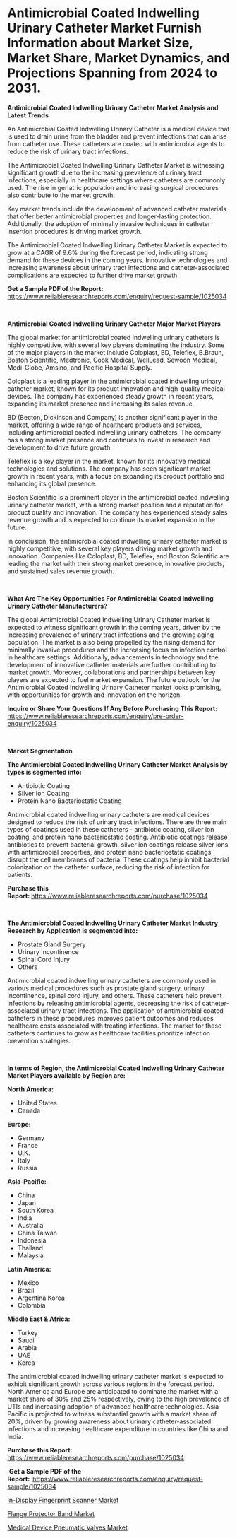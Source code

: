 <p><h1>Antimicrobial Coated Indwelling Urinary Catheter Market Furnish Information about Market Size, Market Share, Market Dynamics, and Projections Spanning from 2024 to 2031.</h1></p><p><strong>Antimicrobial Coated Indwelling Urinary Catheter Market Analysis and Latest Trends</strong></p>
<p><p>An Antimicrobial Coated Indwelling Urinary Catheter is a medical device that is used to drain urine from the bladder and prevent infections that can arise from catheter use. These catheters are coated with antimicrobial agents to reduce the risk of urinary tract infections.</p><p>The Antimicrobial Coated Indwelling Urinary Catheter Market is witnessing significant growth due to the increasing prevalence of urinary tract infections, especially in healthcare settings where catheters are commonly used. The rise in geriatric population and increasing surgical procedures also contribute to the market growth. </p><p>Key market trends include the development of advanced catheter materials that offer better antimicrobial properties and longer-lasting protection. Additionally, the adoption of minimally invasive techniques in catheter insertion procedures is driving market growth.</p><p>The Antimicrobial Coated Indwelling Urinary Catheter Market is expected to grow at a CAGR of 9.6% during the forecast period, indicating strong demand for these devices in the coming years. Innovative technologies and increasing awareness about urinary tract infections and catheter-associated complications are expected to further drive market growth.</p></p>
<p><strong>Get a Sample PDF of the Report:&nbsp;</strong> <a href="https://www.reliableresearchreports.com/enquiry/request-sample/1025034">https://www.reliableresearchreports.com/enquiry/request-sample/1025034</a></p>
<p>&nbsp;</p>
<p><strong>Antimicrobial Coated Indwelling Urinary Catheter Major Market Players</strong></p>
<p><p>The global market for antimicrobial coated indwelling urinary catheters is highly competitive, with several key players dominating the industry. Some of the major players in the market include Coloplast, BD, Teleflex, B.Braun, Boston Scientific, Medtronic, Cook Medical, WellLead, Sewoon Medical, Medi-Globe, Amsino, and Pacific Hospital Supply.</p><p>Coloplast is a leading player in the antimicrobial coated indwelling urinary catheter market, known for its product innovation and high-quality medical devices. The company has experienced steady growth in recent years, expanding its market presence and increasing its sales revenue. </p><p>BD (Becton, Dickinson and Company) is another significant player in the market, offering a wide range of healthcare products and services, including antimicrobial coated indwelling urinary catheters. The company has a strong market presence and continues to invest in research and development to drive future growth.</p><p>Teleflex is a key player in the market, known for its innovative medical technologies and solutions. The company has seen significant market growth in recent years, with a focus on expanding its product portfolio and enhancing its global presence.</p><p>Boston Scientific is a prominent player in the antimicrobial coated indwelling urinary catheter market, with a strong market position and a reputation for product quality and innovation. The company has experienced steady sales revenue growth and is expected to continue its market expansion in the future.</p><p>In conclusion, the antimicrobial coated indwelling urinary catheter market is highly competitive, with several key players driving market growth and innovation. Companies like Coloplast, BD, Teleflex, and Boston Scientific are leading the market with their strong market presence, innovative products, and sustained sales revenue growth.</p></p>
<p>&nbsp;</p>
<p><strong>What Are The Key Opportunities For Antimicrobial Coated Indwelling Urinary Catheter Manufacturers?</strong></p>
<p><p>The global Antimicrobial Coated Indwelling Urinary Catheter market is expected to witness significant growth in the coming years, driven by the increasing prevalence of urinary tract infections and the growing aging population. The market is also being propelled by the rising demand for minimally invasive procedures and the increasing focus on infection control in healthcare settings. Additionally, advancements in technology and the development of innovative catheter materials are further contributing to market growth. Moreover, collaborations and partnerships between key players are expected to fuel market expansion. The future outlook for the Antimicrobial Coated Indwelling Urinary Catheter market looks promising, with opportunities for growth and innovation on the horizon.</p></p>
<p><strong>Inquire or Share Your Questions If Any Before Purchasing This Report:</strong> <a href="https://www.reliableresearchreports.com/enquiry/pre-order-enquiry/1025034">https://www.reliableresearchreports.com/enquiry/pre-order-enquiry/1025034</a></p>
<p>&nbsp;</p>
<p><strong>Market Segmentation</strong></p>
<p><strong>The Antimicrobial Coated Indwelling Urinary Catheter Market Analysis by types is segmented into:</strong></p>
<p><ul><li>Antibiotic Coating</li><li>Silver Ion Coating</li><li>Protein Nano Bacteriostatic Coating</li></ul></p>
<p><p>Antimicrobial coated indwelling urinary catheters are medical devices designed to reduce the risk of urinary tract infections. There are three main types of coatings used in these catheters - antibiotic coating, silver ion coating, and protein nano bacteriostatic coating. Antibiotic coatings release antibiotics to prevent bacterial growth, silver ion coatings release silver ions with antimicrobial properties, and protein nano bacteriostatic coatings disrupt the cell membranes of bacteria. These coatings help inhibit bacterial colonization on the catheter surface, reducing the risk of infection for patients.</p></p>
<p><strong>Purchase this Report:&nbsp;</strong><a href="https://www.reliableresearchreports.com/purchase/1025034">https://www.reliableresearchreports.com/purchase/1025034</a></p>
<p>&nbsp;</p>
<p><strong>The Antimicrobial Coated Indwelling Urinary Catheter Market Industry Research by Application is segmented into:</strong></p>
<p><ul><li>Prostate Gland Surgery</li><li>Urinary Incontinence</li><li>Spinal Cord Injury</li><li>Others</li></ul></p>
<p><p>Antimicrobial coated indwelling urinary catheters are commonly used in various medical procedures such as prostate gland surgery, urinary incontinence, spinal cord injury, and others. These catheters help prevent infections by releasing antimicrobial agents, decreasing the risk of catheter-associated urinary tract infections. The application of antimicrobial coated catheters in these procedures improves patient outcomes and reduces healthcare costs associated with treating infections. The market for these catheters continues to grow as healthcare facilities prioritize infection prevention strategies.</p></p>
<p>&nbsp;</p>
<p><strong>In terms of Region, the Antimicrobial Coated Indwelling Urinary Catheter Market Players available by Region are:</strong></p>
<p>
    <p> <strong> North America: </strong>
        <ul>
            <li>United States</li>
            <li>Canada</li>
        </ul>
        </p> 
    <p> <strong> Europe: </strong>
        <ul>
            <li>Germany</li>
            <li>France</li>
            <li>U.K.</li>
            <li>Italy</li>
            <li>Russia</li>
        </ul>
        </p> 
    <p> <strong> Asia-Pacific: </strong>
        <ul>
            <li>China</li>
            <li>Japan</li>
            <li>South Korea</li>
            <li>India</li>
            <li>Australia</li>
            <li>China Taiwan</li>
            <li>Indonesia</li>
            <li>Thailand</li>
            <li>Malaysia</li>
        </ul>
        </p> 
    <p> <strong> Latin America: </strong>
        <ul>
            <li>Mexico</li>
            <li>Brazil</li>
            <li>Argentina Korea</li>
            <li>Colombia</li>
        </ul>
        </p> 
    <p> <strong> Middle East & Africa: </strong>
        <ul>
            <li>Turkey</li>
            <li>Saudi</li>
            <li>Arabia</li>
            <li>UAE</li>
            <li>Korea</li>
        </ul>
    </p>
    </p>
<p><p>The antimicrobial coated indwelling urinary catheter market is expected to exhibit significant growth across various regions in the forecast period. North America and Europe are anticipated to dominate the market with a market share of 30% and 25% respectively, owing to the high prevalence of UTIs and increasing adoption of advanced healthcare technologies. Asia Pacific is projected to witness substantial growth with a market share of 20%, driven by growing awareness about urinary catheter-associated infections and increasing healthcare expenditure in countries like China and India.</p></p>
<p><strong>Purchase this Report: </strong><a href="https://www.reliableresearchreports.com/purchase/1025034">https://www.reliableresearchreports.com/purchase/1025034</a></p>
<p>&nbsp;<strong>Get a Sample PDF of the Report:&nbsp;&nbsp;</strong><a href="https://www.reliableresearchreports.com/enquiry/request-sample/1025034">https://www.reliableresearchreports.com/enquiry/request-sample/1025034</a></p>
<p><strong></strong></p>
<p><p><a href="https://github.com/gamblestampleyjenny50m5sl6/Market-Research-Report-List-1/blob/main/in-display-fingerprint-scanner-market.md">In-Display Fingerprint Scanner Market</a></p><p><a href="https://issuu.com/reportprime-2/docs/flange-protector-band-market-size-2030.pptx">Flange Protector Band Market</a></p><p><a href="https://issuu.com/reportprime-2/docs/medical-device-pneumatic-valves-market-size-2030.p">Medical Device Pneumatic Valves Market</a></p></p>